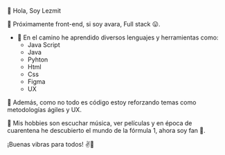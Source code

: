 👋 Hola, Soy Lezmit

👀 Próximamente front-end, si soy avara, Full stack 😛.
- 💞️ En el camino he aprendido diversos lenguajes y herramientas como:
     - Java Script
     - Java
     - Pyhton
     - Html
     - Css
     - Figma
     - UX
   
🧐 Además, como no todo es código estoy reforzando temas como metodologías ágiles y UX.

🦄 Mis hobbies son escuchar música, ver películas y en época de cuarentena he descubierto el mundo de la fórmula 1, ahora soy fan 🤣.
   
   
¡Buenas vibras para todos! ✌🙌
   
<!---
lezmitdev/lezmitdev is a ✨ special ✨ repository because its `README.md` (this file) appears on your GitHub profile.
You can click the Preview link to take a look at your changes.
--->
